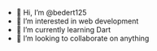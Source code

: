 - 👋 Hi, I’m @bedert125
- 👀 I’m interested in web development
- 🌱 I’m currently learning Dart
- 💞️ I’m looking to collaborate on anything

<!---
bedert125/bedert125 is a ✨ special ✨ repository because its `README.md` (this file) appears on your GitHub profile.
You can click the Preview link to take a look at your changes.
--->
